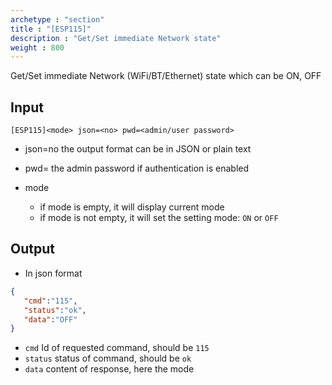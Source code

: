 ```yaml
---
archetype : "section"
title : "[ESP115]"
description : "Get/Set immediate Network state"
weight : 800
---
```

Get/Set immediate Network (WiFi/BT/Ethernet) state which can be ON, OFF

## Input
`[ESP115]<mode> json=<no> pwd=<admin/user password>`

* json=no
the output format
can be in JSON or plain text

* pwd=<admin password>
the admin password if authentication is enabled

* mode
  * if mode is empty, it will display current mode
  * if mode is not empty, it will set the setting mode: `ON` or `OFF`

## Output

- In json format

```json
{
   "cmd":"115",
   "status":"ok",
   "data":"OFF"
}
```

* `cmd` Id of requested command, should be `115`
* `status` status of command, should be `ok`
* `data` content of response, here the mode

